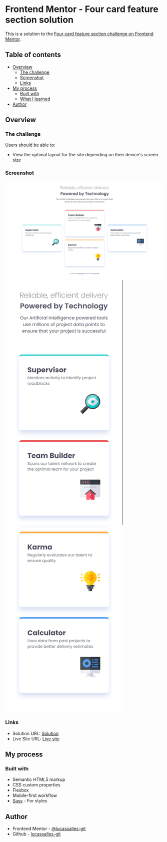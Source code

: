 # Frontend Mentor - Four card feature section solution

This is a solution to the [Four card feature section challenge on Frontend Mentor](https://www.frontendmentor.io/challenges/four-card-feature-section-weK1eFYK).

## Table of contents

- [Overview](#overview)
  - [The challenge](#the-challenge)
  - [Screenshot](#screenshot)
  - [Links](#links)
- [My process](#my-process)
  - [Built with](#built-with)
  - [What I learned](#what-i-learned)
- [Author](#author)

## Overview

### The challenge

Users should be able to:

- View the optimal layout for the site depending on their device's screen size

### Screenshot

![](images/screen-shot.png)
![](images/screenshot2.png)
![](images/screenshot3.png)


### Links

- Solution URL: [Solution](https://github.com/lucassalles-git/four-card-feature-section?tab=readme-ov-file#useful-resources)
- Live Site URL: [Live site](https://lucassalles-git.github.io/four-card-feature-section/)

## My process

### Built with

- Semantic HTML5 markup
- CSS custom properties
- Flexbox
- Mobile-first workflow
- [Sass](https://sass-lang.com/) - For styles

## Author

- Frontend Mentor - [@lucassalles-git](https://www.frontendmentor.io/profile/lucassalles-git)
- Github - [lucassalles-git](https://github.com/lucassalles-git)